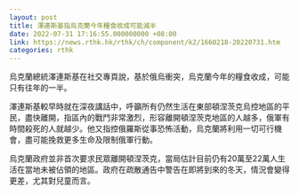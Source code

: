 ```yaml
---
layout: post
title: 澤連斯基指烏克蘭今年糧食收成可能減半
date: 2022-07-31 17:16:55.000000000 +08:00
link: https://news.rthk.hk/rthk/ch/component/k2/1660218-20220731.htm
categories: rthk
---
```


烏克蘭總統澤連斯基在社交專頁說，基於俄烏衝突，烏克蘭今年的糧食收成，可能只有往年的一半。

澤連斯基較早時就在深夜講話中，呼籲所有仍然生活在東部頓涅茨克烏控地區的平民，盡快離開，指區內的戰鬥非常激烈，形容離開頓涅茨克地區的人越多，俄軍有時間殺死的人就越少。他又指控俄羅斯從事恐怖活動，烏克蘭將利用一切可行機會，盡可能挽救更多生命及限制俄軍行動。

烏克蘭政府並非首次要求民眾離開頓涅茨克，當局估計目前仍有20萬至22萬人生活在當地未被佔領的地區。政府在疏散通告中警告在即將到來的冬天，情況會變得更差，尤其對兒童而言。
